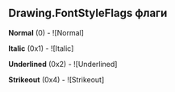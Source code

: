 ## Drawing.FontStyleFlags флаги

**Normal** (0) - ![Normal]

**Italic** (0x1) - ![Italic]

**Underlined** (0x2) - ![Underlined]

**Strikeout** (0x4) - ![Strikeout]

